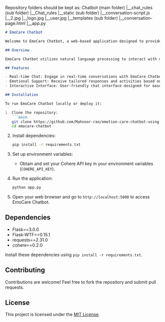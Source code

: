 Repository folders should be kept as:
Chatbot (main folder)
|__chat_rules (sub folder)
   |__Chat_rules
|__static (sub folder)
   |__conversation-script.js
   |__2.jpg
   |__logo.jpg
   |__user.jpg
|__templates (sub folder)
   |__conversation-page.html
|__app.py

```markdown
# EmoCare Chatbot

Welcome to EmoCare Chatbot, a web-based application designed to provide emotional support and engagement through conversation.

## Overview

EmoCare Chatbot utilizes natural language processing to interact with users, offering suggestions and activities to enhance mood based on their emotional state.

## Features

- Real-time Chat: Engage in real-time conversations with EmoCare Chatbot.
- Emotional Support: Receive tailored responses and activities based on your emotional input.
- Interactive Interface: User-friendly chat interface designed for ease of use.

## Installation

To run EmoCare Chatbot locally or deploy it:

1. Clone the repository:
   ```bash
   git clone https://github.com/Mahnoor-rao/emotion-care-chatbot-using-Cohere-API 
   cd emocare-chatbot
   ```

2. Install dependencies:
   ```bash
   pip install -r requirements.txt
   ```

3. Set up environment variables:
   - Obtain and set your Cohere API key in your environment variables (`COHERE_API_KEY`).

4. Run the application:
   ```bash
   python app.py
   ```

5. Open your web browser and go to `http://localhost:5000` to access EmoCare Chatbot.

## Dependencies

- Flask==3.0.0
- Flask-WTF==0.15.1
- requests==2.31.0
- cohere==0.2.0

Install these dependencies using `pip install -r requirements.txt`.

## Contributing

Contributions are welcome! Feel free to fork the repository and submit pull requests.

## License

This project is licensed under the [MIT License](LICENSE).
```
